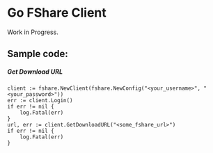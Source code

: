 # Go FShare Client
Work in Progress.
## Sample code:
##### Get Download URL
```
client := fshare.NewClient(fshare.NewConfig("<your_username>", "<your_password>"))
err := client.Login()
if err != nil {
	log.Fatal(err)
}
url, err := client.GetDownloadURL("<some_fshare_url>")
if err != nil {
	log.Fatal(err)
}
```